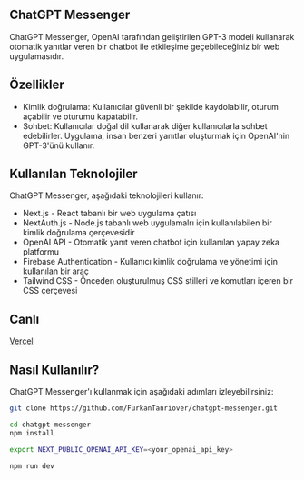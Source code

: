 ## ChatGPT Messenger

ChatGPT Messenger, OpenAI tarafından geliştirilen GPT-3 modeli kullanarak otomatik yanıtlar veren bir chatbot ile etkileşime geçebileceğiniz bir web uygulamasıdır.

## Özellikler

- Kimlik doğrulama: Kullanıcılar güvenli bir şekilde kaydolabilir, oturum açabilir ve oturumu kapatabilir.
- Sohbet: Kullanıcılar doğal dil kullanarak diğer kullanıcılarla sohbet edebilirler. Uygulama, insan benzeri yanıtlar oluşturmak için OpenAI'nin GPT-3'ünü kullanır.

## Kullanılan Teknolojiler

ChatGPT Messenger, aşağıdaki teknolojileri kullanır:

- Next.js - React tabanlı bir web uygulama çatısı
- NextAuth.js - Node.js tabanlı web uygulamalrı için kullanılabilen bir kimlik doğrulama çerçevesidir
- OpenAI API - Otomatik yanıt veren chatbot için kullanılan yapay zeka platformu
- Firebase Authentication - Kullanıcı kimlik doğrulama ve yönetimi için kullanılan bir araç
- Tailwind CSS - Önceden oluşturulmuş CSS stilleri ve komutları içeren bir CSS çerçevesi

## Canlı

[Vercel](https://chatgpt-messenger-mbcgxahxv-furkantanriover.vercel.app/)

## Nasıl Kullanılır?

ChatGPT Messenger'ı kullanmak için aşağıdaki adımları izleyebilirsiniz:

```bash
git clone https://github.com/FurkanTanriover/chatgpt-messenger.git
```

```bash
cd chatgpt-messenger
npm install
```

```bash
export NEXT_PUBLIC_OPENAI_API_KEY=<your_openai_api_key>
```

```bash
npm run dev
```
